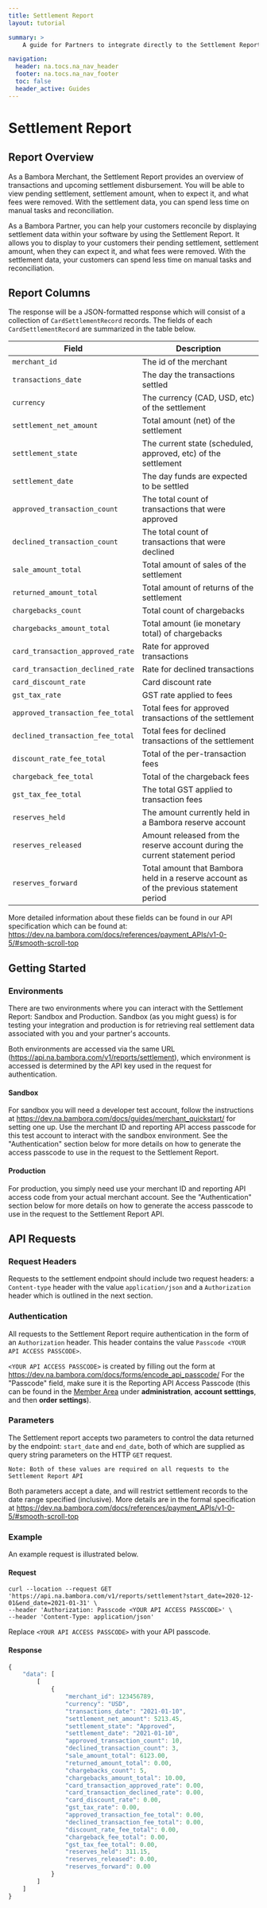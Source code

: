 ```yaml
---
title: Settlement Report
layout: tutorial

summary: >
    A guide for Partners to integrate directly to the Settlement Report API.

navigation:
  header: na.tocs.na_nav_header
  footer: na.tocs.na_nav_footer
  toc: false
  header_active: Guides
---
```


# Settlement Report

## Report Overview

As a Bambora Merchant, the Settlement Report provides an overview of
transactions and upcoming settlement disbursement. You will be able to view
pending settlement, settlement amount, when to expect it, and what fees were
removed. With the settlement data, you can spend less time on manual tasks and
reconciliation.

As a Bambora Partner, you can help your customers reconcile by
displaying settlement data within your software by using the Settlement Report.
It allows you to display to your customers their pending settlement, settlement
amount, when they can expect it, and what fees were removed. With the settlement
data, your customers can spend less time on manual tasks and reconciliation.

## Report Columns

The response will be a JSON-formatted response which will consist of a collection
of `CardSettlementRecord` records.  The fields of each `CardSettlementRecord` are
summarized in the table below.

| Field | Description |
| ------ | ----------------- |
| `merchant_id` | The id of the merchant |
| `transactions_date` | The day the transactions settled |
| `currency` | The currency (CAD, USD, etc) of the settlement |
| `settlement_net_amount` | Total amount (net) of the settlement |
| `settlement_state` | The current state (scheduled, approved, etc) of the settlement |
| `settlement_date` | The day funds are expected to be settled |
| `approved_transaction_count` | The total count of transactions that were approved |
| `declined_transaction_count` | The total count of transactions that were declined |
| `sale_amount_total` | Total amount of sales of the settlement |
| `returned_amount_total` | Total amount of returns of the settlement |
| `chargebacks_count` | Total count of chargebacks |
| `chargebacks_amount_total` | Total amount (ie monetary total) of chargebacks |
| `card_transaction_approved_rate` | Rate for approved transactions |
| `card_transaction_declined_rate` | Rate for declined transactions |
| `card_discount_rate` | Card discount rate |
| `gst_tax_rate` | GST rate applied to fees |
| `approved_transaction_fee_total` | Total fees for approved transactions of the settlement |
| `declined_transaction_fee_total` | Total fees for declined transactions of the settlement |
| `discount_rate_fee_total` | Total of the per-transaction fees |
| `chargeback_fee_total` | Total of the chargeback fees |
| `gst_tax_fee_total` | The total GST applied to transaction fees |
| `reserves_held` | The amount currently held in a Bambora reserve account |
| `reserves_released` | Amount released from the reserve account during the current statement period |
| `reserves_forward` | Total amount that Bambora held in a reserve account as of the previous statement period |

More detailed information about these fields can be found in our API specification
which can be found at: <https://dev.na.bambora.com/docs/references/payment_APIs/v1-0-5/#smooth-scroll-top>

## Getting Started

### Environments

There are two environments where you can interact with the Settlement Report:
Sandbox and Production. Sandbox (as you might guess) is for testing your integration
and production is for retrieving real settlement data associated with you and your
partner's accounts.

Both environments are accessed via the same URL
(<https://api.na.bambora.com/v1/reports/settlement>), which environment is
accessed is determined by the API key used in the request for authentication.

#### Sandbox

For sandbox you will need a developer test account, follow the instructions at
<https://dev.na.bambora.com/docs/guides/merchant_quickstart/> for setting one
up.  Use the merchant ID and reporting API access passcode for this test account
to interact with the sandbox environment.  See the "Authentication" section below
for more details on how to generate the access passcode to use in the request
to the Settlement Report.

#### Production

For production, you simply need use your merchant ID and reporting API access
code from your actual merchant account.  See the "Authentication" section below
for more details on how to generate the access passcode to use in the request
to the Settlement Report API.

## API Requests

### Request Headers

Requests to the settlement endpoint should include two request headers:
a `Content-type` header with the value `application/json` and a `Authorization`
header which is outlined in the next section.

### Authentication

All requests to the Settlement Report require authentication in the form of an
`Authorization` header.  This header contains the value `Passcode <YOUR API
ACCESS PASSCODE>`.

`<YOUR API ACCESS PASSCODE>` is created by filling out the form at
<https://dev.na.bambora.com/docs/forms/encode_api_passcode/> For the "Passcode"
field, make sure it is the Reporting API Access Passcode (this can be found in
the [Member Area](https://web.na.bambora.com) under **administration**,
**account setttings**, and then **order settings**).

### Parameters

The Settlement report accepts two parameters to control the data returned by
the endpoint: `start_date` and `end_date`, both of which are supplied as query
string parameters on the HTTP `GET` request.

```no-highlight
Note: Both of these values are required on all requests to the Settlement Report API
```

Both parameters accept a date, and will restrict settlement records to the date
range specified (inclusive).  More details are in the formal specification at
<https://dev.na.bambora.com/docs/references/payment_APIs/v1-0-5/#smooth-scroll-top>

### Example

An example request is illustrated below.

#### Request

```shell
curl --location --request GET 'https://api.na.bambora.com/v1/reports/settlement?start_date=2020-12-01&end_date=2021-01-31' \
--header 'Authorization: Passcode <YOUR API ACCESS PASSCODE>' \
--header 'Content-Type: application/json'
```

Replace `<YOUR API ACCESS PASSCODE>` with your API passcode.

#### Response

```javascript
{
    "data": [
        [
            {
                "merchant_id": 123456789,
                "currency": "USD",
                "transactions_date": "2021-01-10",
                "settlement_net_amount": 5213.45,
                "settlement_state": "Approved",
                "settlement_date": "2021-01-10",
                "approved_transaction_count": 10,
                "declined_transaction_count": 3,
                "sale_amount_total": 6123.00,
                "returned_amount_total": 0.00,
                "chargebacks_count": 5,
                "chargebacks_amount_total": 10.00,
                "card_transaction_approved_rate": 0.00,
                "card_transaction_declined_rate": 0.00,
                "card_discount_rate": 0.00,
                "gst_tax_rate": 0.00,
                "approved_transaction_fee_total": 0.00,
                "declined_transaction_fee_total": 0.00,
                "discount_rate_fee_total": 0.00,
                "chargeback_fee_total": 0.00,
                "gst_tax_fee_total": 0.00,
                "reserves_held": 311.15,
                "reserves_released": 0.00,
                "reserves_forward": 0.00
            }
        ]
    ]
}
```
